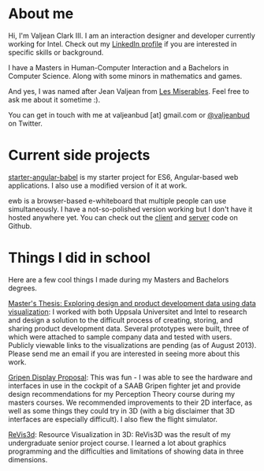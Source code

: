 # About me

Hi, I'm Valjean Clark III. I am an interaction designer and developer currently working for Intel. Check out my [LinkedIn profile](https://www.linkedin.com/in/valjeanbud) if you are interested in specific skills or background.

I have a Masters in Human-Computer Interaction and a Bachelors in Computer Science. Along with some minors in mathematics and games.

And yes, I was named after Jean Valjean from [Les Miserables](http://en.wikipedia.org/wiki/Les_Mis%C3%A9rables). Feel free to ask me about it sometime :).

You can get in touch with me at valjeanbud [at] gmail.com or [@valjeanbud](https://twitter.com/valjeanbud) on Twitter.



# Current side projects

[starter-angular-babel](https://github.com/vbud/starter-angular-babel) is my starter project for ES6, Angular-based web applications. I also use a modified version of it at work.

ewb is a browser-based e-whiteboard that multiple people can use simultaneously. I have a not-so-polished version working but I don't have it hosted anywhere yet. You can check out the [client](https://github.com/vbud/ewb-client) and [server](https://github.com/vbud/ewb-server) code on Github.



# Things I did in school

Here are a few cool things I made during my Masters and Bachelors degrees.

[Master's Thesis: Exploring design and product development data using data visualization](https://dl.dropboxusercontent.com/u/8576989/Thesis_ValjeanClark_final.pdf): I worked with both Uppsala Universitet and Intel to research and design a solution to the difficult process of creating, storing, and sharing product development data. Several prototypes were built, three of which were attached to sample company data and tested with users. Publicly viewable links to the visualizations are pending (as of August 2013). Please send me an email if you are interested in seeing more about this work.

[Gripen Display Proposal](https://docs.google.com/presentation/d/1bqmwS_Woh9g98cSVAKKNmPgPx5DSCaYuBHHtZjMFBhU/edit?usp=sharing): This was fun - I was able to see the hardware and interfaces in use in the cockpit of a SAAB Gripen fighter jet and provide design recommendations for my Perception Theory course during my masters courses. We recommended improvements to their 2D interface, as well as some things they could try in 3D (with a big disclaimer that 3D interfaces are especially difficult). I also flew the flight simulator.

[ReVis3d](http://youtu.be/S-Y4zOWojNw?t=3m6s): Resource Visualization in 3D: ReVis3D was the result of my undergraduate senior project course. I learned a lot about graphics programming and the difficulties and limitations of showing data in three dimensions.
